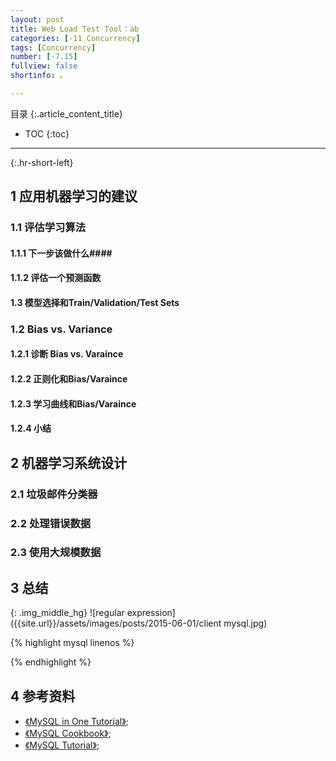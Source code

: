 ```yaml
---
layout: post
title: Web Load Test Tool：ab
categories: [-11 Concurrency]
tags: [Concurrency]
number: [-7.15]
fullview: false
shortinfo: 。

---
```

目录
{:.article_content_title}


* TOC
{:toc}

---
{:.hr-short-left}

## 1 应用机器学习的建议 ##

### 1.1 评估学习算法 ###

#### 1.1.1 下一步该做什么####

#### 1.1.2 评估一个预测函数 ####

#### 1.3 模型选择和Train/Validation/Test Sets ####

### 1.2 Bias vs. Variance ### 

#### 1.2.1 诊断 Bias vs. Varaince ####

#### 1.2.2 正则化和Bias/Varaince ####

#### 1.2.3 学习曲线和Bias/Varaince ####

#### 1.2.4 小结 ####

## 2 机器学习系统设计 ##

### 2.1 垃圾邮件分类器 ###

### 2.2 处理错误数据 ###

### 2.3 使用大规模数据 ###


## 3 总结 ##


{: .img_middle_hg}
![regular expression]({{site.url}}/assets/images/posts/2015-06-01/client mysql.jpg)

{% highlight mysql linenos %}

{% endhighlight %}

## 4 参考资料 ##
- [《MySQL in One Tutorial》](https://www.youtube.com/watch?v=yPu6qV5byu4);
- [《MySQL Cookbook》](https://www.amazon.com/MySQL-Cookbook-Paul-DuBois/dp/059652708X/ref=sr_1_2?ie=UTF8&qid=1469005314&sr=8-2&keywords=mysql+cookbook);
- [《MySQL Tutorial》](http://www.tutorialspoint.com/mysql/);





